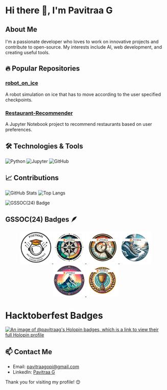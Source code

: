 # Hi there 👋, I'm Pavitraa G
## About Me

I'm a passionate developer who loves to work on innovative projects and contribute to open-source. My interests include AI, web development, and creating useful tools.

## 🔥 Popular Repositories

### [robot_on_ice](https://github.com/pavitraag/robot_on_ice)
A robot simulation on ice that has to move according to the user specified checkpoints.

### [Restaurant-Recommender](https://github.com/pavitraag/Restaurant-Recommender)
A Jupyter Notebook project to recommend restaurants based on user preferences.

## 🛠️ Technologies & Tools

![Python](https://img.shields.io/badge/-Python-3776AB?logo=python&logoColor=white&style=for-the-badge)
![Jupyter](https://img.shields.io/badge/-Jupyter-F37626?logo=jupyter&logoColor=white&style=for-the-badge)
![GitHub](https://img.shields.io/badge/-GitHub-181717?logo=github&logoColor=white&style=for-the-badge)

## 📈 Contributions

![GitHub Stats](https://github-readme-stats.vercel.app/api?username=pavitraag&theme=radical)
![Top Langs](https://github-readme-stats.vercel.app/api/top-langs/?username=pavitraag&layout=compact&theme=radical)

![GSSOC(24) Badge](https://img.shields.io/badge/GSSOC-24-blue)
## GSSOC(24) Badges 🪶
<div style='display:flex; align-items:center; gap: 10px;' align='center'><a href="https://gssoc.girlscript.tech/leaderboard">
<img src="https://raw.githubusercontent.com/girlscript/gssoc-website-new/main/public/badges/postman.png" width="100px" height="100px" />
  <img src="https://github.com/girlscript/gssoc-website-new/blob/main/public/badges/1.png" width="100px" height="100px" />
  <img src="https://github.com/girlscript/gssoc-website-new/blob/main/public/badges/2.png" width="100px" height="100px" />
  <img src="https://github.com/girlscript/gssoc-website-new/blob/main/public/badges/3.png" width="100px" height="100px" />
  <img src="https://github.com/girlscript/gssoc-website-new/blob/main/public/badges/4.png" width="100px" height="100px" />
  <img src="https://github.com/girlscript/gssoc-website-new/blob/main/public/badges/5.png" width="100px" height="100px" /></a>
</div>

# Hacktoberfest Badges
[![An image of @pavitraag's Holopin badges, which is a link to view their full Holopin profile](https://holopin.me/pavitraag)](https://holopin.io/@pavitraag)

## 📫 Contact Me

- Email: [pavitraagopi@gmail.com](mailto:pavitraagopi@gmail.com)
- LinkedIn: [Pavitraa G](https://www.linkedin.com/in/pavitraag/)

Thank you for visiting my profile! 😊

